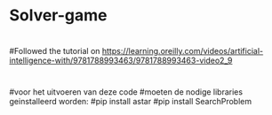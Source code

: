 # Solver-game
#
#Followed the tutorial on https://learning.oreilly.com/videos/artificial-intelligence-with/9781788993463/9781788993463-video2_9
#
#voor het uitvoeren van deze code
#moeten de nodige libraries geinstalleerd worden:
#pip install astar
#pip install SearchProblem
